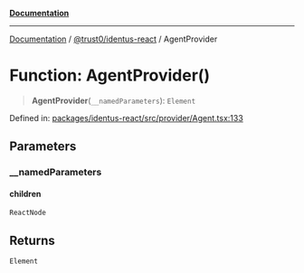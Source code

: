 [**Documentation**](../../../README.md)

***

[Documentation](../../../README.md) / [@trust0/identus-react](../README.md) / AgentProvider

# Function: AgentProvider()

> **AgentProvider**(`__namedParameters`): `Element`

Defined in: [packages/identus-react/src/provider/Agent.tsx:133](https://github.com/trust0-project/identus/blob/bd9b053affe13e08b28b5939844104e9cc829449/packages/identus-react/src/provider/Agent.tsx#L133)

## Parameters

### \_\_namedParameters

#### children

`ReactNode`

## Returns

`Element`
